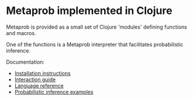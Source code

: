 # Metaprob implemented in Clojure

Metaprob is provided as a small set of Clojure 'modules' defining
functions and macros.

One of the functions is a Metaprob interpreter that facilitates
probabilistic inference.

Documentation:

  * [Installation instructions](INSTALL.md)
  * [Interaction guide](doc/interaction.md)
  * [Language reference](doc/language.md)
  * [Probabilistic inference examples](doc/examples.md)
